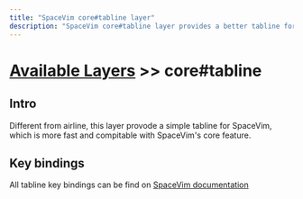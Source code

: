 ```yaml
---
title: "SpaceVim core#tabline layer"
description: "SpaceVim core#tabline layer provides a better tabline for SpaceVim"
---
```


# [Available Layers](../) >> core#tabline

## Intro

Different from airline, this layer provode a simple tabline for SpaceVim, which is more fast and compitable with SpaceVim's core feature.

## Key bindings

All tabline key bindings can be find on [SpaceVim documentation](../../../documentation/#tabline)



